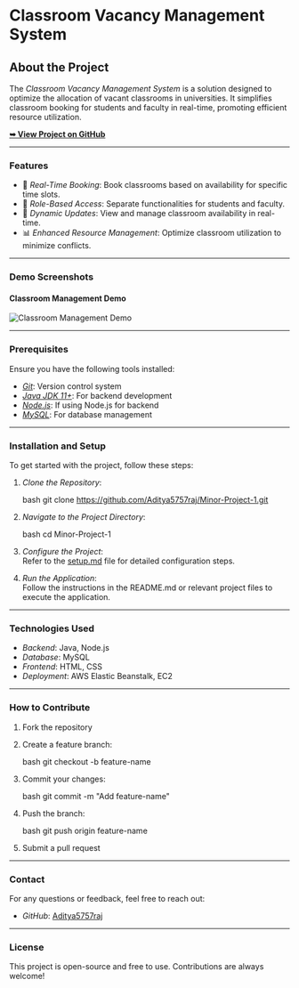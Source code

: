 

# Classroom Vacancy Management System


## About the Project

The *Classroom Vacancy Management System* is a solution designed to optimize the allocation of vacant classrooms in universities. It simplifies classroom booking for students and faculty in real-time, promoting efficient resource utilization.  

<a href="https://github.com/Aditya5757raj/Minor-Project-1"><strong>➥ View Project on GitHub</strong></a>  

---

### Features  

- 📅 *Real-Time Booking*: Book classrooms based on availability for specific time slots.  
- 🏫 *Role-Based Access*: Separate functionalities for students and faculty.  
- 🔄 *Dynamic Updates*: View and manage classroom availability in real-time.  
- 📊 *Enhanced Resource Management*: Optimize classroom utilization to minimize conflicts.  

---

### Demo Screenshots  

#### Classroom Management Demo  
![Classroom Management Demo](https://indiaeducationdiary.in/wp-content/uploads/2022/01/UPES-LOGO-01.jpg "Classroom Management Demo")  

---

### Prerequisites  

Ensure you have the following tools installed:  

- *[Git](https://git-scm.com/downloads)*: Version control system  
- *[Java JDK 11+](https://www.oracle.com/java/technologies/javase-jdk11-downloads.html)*: For backend development  
- *[Node.js](https://nodejs.org/)*: If using Node.js for backend  
- *[MySQL](https://www.mysql.com/)*: For database management  

---

### Installation and Setup  

To get started with the project, follow these steps:  

1. *Clone the Repository*:  

   bash
   git clone https://github.com/Aditya5757raj/Minor-Project-1.git
     

2. *Navigate to the Project Directory*:  

   bash
   cd Minor-Project-1
     

3. *Configure the Project*:  
   Refer to the [setup.md](setup.md) file for detailed configuration steps.  

4. *Run the Application*:  
   Follow the instructions in the README.md or relevant project files to execute the application.  

---

### Technologies Used  

- *Backend*: Java, Node.js  
- *Database*: MySQL  
- *Frontend*: HTML, CSS  
- *Deployment*: AWS Elastic Beanstalk, EC2  

---

### How to Contribute  

1. Fork the repository  
2. Create a feature branch:  

   bash
   git checkout -b feature-name
     

3. Commit your changes:  

   bash
   git commit -m "Add feature-name"
     

4. Push the branch:  

   bash
   git push origin feature-name
     

5. Submit a pull request  

---

### Contact  

For any questions or feedback, feel free to reach out:  
 
- *GitHub*: [Aditya5757raj](https://github.com/Aditya5757raj)  

---

### License  

This project is open-source and free to use. Contributions are always welcome!  


